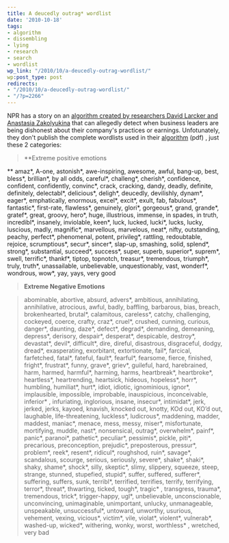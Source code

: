 ```yaml
---
title: A deucedly outrag* wordlist
date: '2010-10-18'
tags:
- algorithm
- dissembling
- lying
- research
- search
- wordlist
wp_link: "/2010/10/a-deucedly-outrag-wordlist/"
wp:post_type: post
redirects:
- "/2010/10/a-deucedly-outrag-wordlist/"
- "/?p=2266"
---
```


NPR has a story on an [algorithm created by researchers David Larcker and Anastasia Zakolyukina](http://www.npr.org/templates/story/story.php?storyId=130544236) that can allegedly detect when business leaders are being dishonest about their company's practices or earnings. Unfotunately, they don't publish the complete wordlists used in their [algorithm](http://www.gsb.stanford.edu/news/pdf/larckerzakolyukia.pdf) (pdf) , just these 2 categories:

> **Extreme positive emotions

>

** amaz\*, A-one, astonish\*, awe-inspiring, awesome, awful, bang-up, best, bless\*, brillian\*, by all odds, careful\*, challeng\*, cherish\*, confidence, confident, confidently, convinc\*, crack, cracking, dandy, deadly, definite, definitely, delectabl\*, delicious\*, deligh\*, deucedly, devilishly, dynam\*, eager\*, emphatically, enormous, excel\*, excit\*, exult, fab, fabulous\*, fantastic\*, first-rate, flawless\*, genuinely, glori\*, gorgeous\*, grand, grande\*, gratef\*, great, groovy, hero\*, huge, illustrious, immense, in spades, in truth, incredibl\*, insanely, inviolable, keen\*, luck, lucked, lucki\*, lucks, lucky, luscious, madly, magnific\*, marvellous, marvelous, neat\*, nifty, outstanding, peachy, perfect\*, phenomenal, potent, privileg\*, rattling, redoubtable, rejoice, scrumptious\*, secur\*, sincer\*, slap-up, smashing, solid, splend\*, strong\*, substantial, succeed\*, success\*, super, superb, superior\*, suprem\*, swell, terrific\*, thankf\*, tiptop, topnotch, treasur\*, tremendous, triumph\*, truly, truth\*, unassailable, unbelievable, unquestionably, vast, wonderf\*, wondrous, wow\*, yay, yays, very good

>

> **Extreme Negative Emotions**

> abominable, abortive, absurd, advers\*, ambitious, annihilating, annihilative, atrocious, awful, badly, baffling, barbarous, bias, breach, brokenhearted, brutal\*, calamitous, careless\*, catchy, challenging, cockeyed, coerce, crafty, craz\*, cruel\*, crushed, cunning, curious, danger\*, daunting, daze\*, defect\*, degrad\*, demanding, demeaning, depress\*, derisory, despair\*, desperat\*, despicable, destroy\*, devastat\*, devil\*, difficult\*, dire, direful, disastrous, disgraceful, dodgy, dread\*, exasperating, exorbitant, extortionate, fail\*, farcical, farfetched, fatal\*, fateful, fault\*, fearful\*, fearsome, fierce, finished, fright\*, frustrat\*, funny, grave\*, griev\*, guileful, hard, harebrained, harm, harmed, harmful\*, harming, harms, heartbreak\*, heartbroke\*, heartless\*, heartrending, heartsick, hideous, hopeless\*, horr\*, humbling, humiliat\*, hurt\*, idiot, idiotic, ignominious, ignor\*, implausible, impossible, improbable, inauspicious, inconceivable, inferior\* , infuriating, inglorious, insane, insecur\*, intimidat\*, jerk, jerked, jerks, kayoed, knavish, knocked out, knotty, KOd out, KO’d out, laughable, life-threatening, luckless\*, ludicrous\*, maddening, madder, maddest, maniac\*, menace, mess, messy, miser\*, misfortunate, mortifying, muddle, nast\*, nonsensical, outrag\*, overwhelm\*, painf\*, panic\*, paranoi\*, pathetic\*, peculiar\*, pessimis\*, pickle, piti\*, precarious, preconception, prejudic\*, preposterous, pressur\*, problem\*, reek\*, resent\*, ridicul\*, roughshod, ruin\*, savage\*, scandalous, scourge, serious, seriously, severe\*, shake\*, shaki\*, shaky, shame\*, shock\*, silly, skeptic\*, slimy, slippery, squeeze, steep, strange, stunned, stupefied, stupid\*, suffer, suffered, sufferer\*, suffering, suffers, sunk, terribl\*, terrified, terrifies, terrify, terrifying, terror\*, threat\*, thwarting, ticked, tough\*, tragic\* , transgress, trauma\*, tremendous, trick\*, trigger-happy, ugl\*, unbelievable, unconscionable, unconvincing, unimaginable, unimportant, unlucky, unmanageable, unspeakable, unsuccessful\*, untoward, unworthy, usurious, vehement, vexing, vicious\*, victim\*, vile, violat\*, violent\*, vulnerab\*, washed-up, wicked\*, withering, wonky, worst, worthless\* , wretched, very bad
